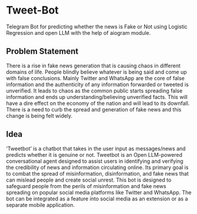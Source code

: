 # Tweet-Bot
Telegram Bot for predicting whether the news is Fake or Not using Logistic Regression and open LLM with the help of aiogram module.

## Problem Statement
There is a rise in fake news generation that is causing chaos in different domains of life. People blindly believe whatever is being said and come up with false conclusions. 
Mainly Twitter and WhatsApp are the core of false information and the authenticity of any information forwarded or tweeted is unverified.
It leads to chaos as the common public starts spreading false information and ends up understanding/believing unverified facts. This will have a dire effect on the economy of the nation and will lead to its downfall. There is a need to curb the spread and generation of fake news and this change is being felt widely.

## Idea
‘Tweetbot’ is a chatbot that takes in the user input as messages/news and predicts whether it is genuine or not.
Tweetbot is an Open LLM-powered conversational agent designed to assist users in identifying and verifying the credibility of news and information circulating online. 
Its primary goal is to combat the spread of misinformation, disinformation, and fake news that can mislead people and create social unrest. This bot is designed to safeguard people from the perils of misinformation and fake news spreading on popular social media platforms like Twitter and WhatsApp. 
The bot can be integrated as a feature into social media as an extension or as a separate mobile application.


